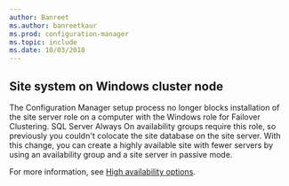```yaml
---
author: Banreet
ms.author: banreetkaur
ms.prod: configuration-manager
ms.topic: include
ms.date: 10/03/2018
---
```


## <a name="bkmk_cluster"></a> Site system on Windows cluster node
<!--1359132-->

The Configuration Manager setup process no longer blocks installation of the site server role on a computer with the Windows role for Failover Clustering. SQL Server Always On availability groups require this role, so previously you couldn't colocate the site database on the site server. With this change, you can create a highly available site with fewer servers by using an availability group and a site server in passive mode.

For more information, see [High availability options](../../../servers/deploy/configure/high-availability-options.md).
